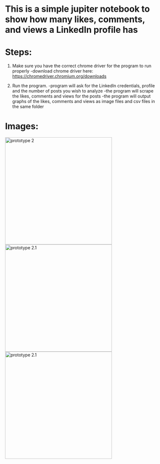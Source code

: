 # This is a simple jupiter notebook to show how many likes, comments, and views a LinkedIn profile has

# Steps: 
  1. Make sure you have the correct chrome driver for the program to run properly 
    -download chrome driver here: https://chromedriver.chromium.org/downloads 
  
  2. Run the program.
    -program will ask for the LinkedIn credentials, profile and the number of posts you wish to analyze
    -the program will scrape the likes, comments and views for the posts 
    -the program will output graphs of the likes, comments and views as image files and csv files in the same folder
    
# Images:

   <img src="images/comments graph.png" width="350" title="prototype 2">
   <img src="images/likes graph.png" width="350" title="prototype 2.1">
   <img src="images/views graph.png" width="350" title="prototype 2.1">
